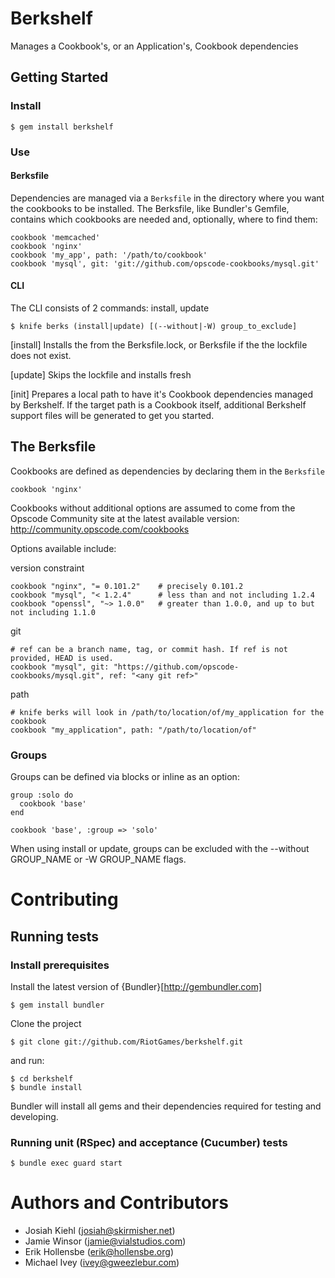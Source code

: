 # Berkshelf

Manages a Cookbook's, or an Application's, Cookbook dependencies

## Getting Started

### Install

    $ gem install berkshelf

### Use

#### Berksfile

Dependencies are managed via a `Berksfile` in the directory where you want the cookbooks to be installed.  The Berksfile, like Bundler's Gemfile, contains which cookbooks are needed and, optionally, where to find them:

    cookbook 'memcached'
    cookbook 'nginx'
    cookbook 'my_app', path: '/path/to/cookbook'
    cookbook 'mysql', git: 'git://github.com/opscode-cookbooks/mysql.git'

#### CLI

The CLI consists of 2 commands: install, update

    $ knife berks (install|update) [(--without|-W) group_to_exclude]

[install]  Installs the from the Berksfile.lock, or Berksfile if the the lockfile does not exist.

[update] Skips the lockfile and installs fresh

[init] Prepares a local path to have it's Cookbook dependencies managed by Berkshelf. If the target path is a Cookbook itself, additional Berkshelf support files will be generated to get you started.

## The Berksfile

Cookbooks are defined as dependencies by declaring them in the `Berksfile`

    cookbook 'nginx'

Cookbooks without additional options are assumed to come from the Opscode Community site at the latest available version: http://community.opscode.com/cookbooks

Options available include:

version constraint

    cookbook "nginx", "= 0.101.2"    # precisely 0.101.2
    cookbook "mysql", "< 1.2.4"      # less than and not including 1.2.4
    cookbook "openssl", "~> 1.0.0"   # greater than 1.0.0, and up to but not including 1.1.0

git

    # ref can be a branch name, tag, or commit hash. If ref is not provided, HEAD is used.
    cookbook "mysql", git: "https://github.com/opscode-cookbooks/mysql.git", ref: "<any git ref>" 

path

    # knife berks will look in /path/to/location/of/my_application for the cookbook
    cookbook "my_application", path: "/path/to/location/of"

### Groups

Groups can be defined via blocks or inline as an option:

    group :solo do
      cookbook 'base'
    end
    
    cookbook 'base', :group => 'solo'

When using install or update, groups can be excluded with the --without GROUP_NAME or -W GROUP_NAME flags.

# Contributing

## Running tests

### Install prerequisites

Install the latest version of {Bundler}[http://gembundler.com]

    $ gem install bundler

Clone the project

    $ git clone git://github.com/RiotGames/berkshelf.git

and run:

    $ cd berkshelf
    $ bundle install

Bundler will install all gems and their dependencies required for testing and developing. 

### Running unit (RSpec) and acceptance (Cucumber) tests

    $ bundle exec guard start

# Authors and Contributors

* Josiah Kiehl (<josiah@skirmisher.net>)
* Jamie Winsor (<jamie@vialstudios.com>)
* Erik Hollensbe (<erik@hollensbe.org>)
* Michael Ivey (<ivey@gweezlebur.com>)
